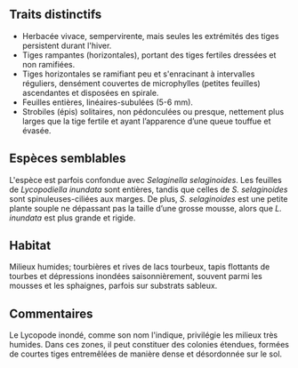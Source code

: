 
<!--




-->

## Traits distinctifs

- Herbacée vivace, sempervirente, mais seules les extrémités des tiges persistent durant l'hiver.
- Tiges rampantes (horizontales), portant des tiges fertiles dressées et non ramifiées.
- Tiges horizontales se ramifiant peu et s'enracinant à intervalles réguliers, densément couvertes de microphylles (petites feuilles) ascendantes et disposées en spirale.
- Feuilles entières, linéaires-subulées (5-6 mm).
- Strobiles (épis) solitaires, non pédonculées ou presque, nettement plus larges que la tige fertile et ayant l’apparence d’une queue touffue et évasée.


## Espèces semblables

L'espèce est parfois confondue avec _Selaginella selaginoides_. Les feuilles de _Lycopodiella inundata_ sont entières, tandis que celles de _S. selaginoides_ sont spinuleuses-ciliées aux marges. De plus, _S. selaginoides_ est une petite plante souple ne dépassant pas la taille d’une grosse mousse, alors que _L. inundata_ est plus grande et rigide.

## Habitat

Milieux humides; tourbières et rives de lacs tourbeux, tapis flottants de tourbes et dépressions inondées saisonnièrement, souvent parmi les mousses et les sphaignes, parfois sur substrats sableux.

## Commentaires

Le Lycopode inondé, comme son nom l'indique, privilégie les milieux très humides. Dans ces zones, il peut constituer des colonies étendues, formées de courtes tiges entremêlées de manière dense et désordonnée sur le sol.


